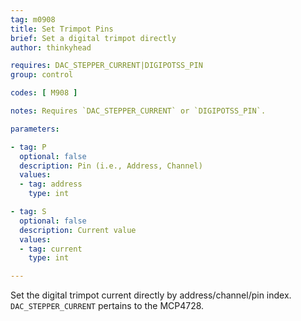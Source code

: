 ```yaml
---
tag: m0908
title: Set Trimpot Pins
brief: Set a digital trimpot directly
author: thinkyhead

requires: DAC_STEPPER_CURRENT|DIGIPOTSS_PIN
group: control

codes: [ M908 ]

notes: Requires `DAC_STEPPER_CURRENT` or `DIGIPOTSS_PIN`.

parameters:

- tag: P
  optional: false
  description: Pin (i.e., Address, Channel)
  values:
  - tag: address
    type: int

- tag: S
  optional: false
  description: Current value
  values:
  - tag: current
    type: int

---
```


Set the digital trimpot current directly by address/channel/pin index. `DAC_STEPPER_CURRENT` pertains to the MCP4728.
